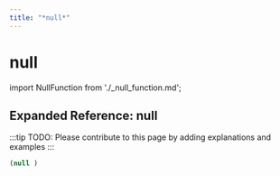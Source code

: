 ```yaml
---
title: "*null*"
---
```


# null

import NullFunction from './_null_function.md';

<NullFunction />

## Expanded Reference: null

:::tip
TODO: Please contribute to this page by adding explanations and examples
:::

```lisp
(null )
```
